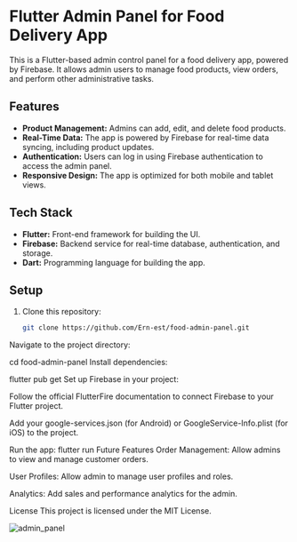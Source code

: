 # Flutter Admin Panel for Food Delivery App

This is a Flutter-based admin control panel for a food delivery app, powered by Firebase. It allows admin users to manage food products, view orders, and perform other administrative tasks.

## Features

- **Product Management:** Admins can add, edit, and delete food products.
- **Real-Time Data:** The app is powered by Firebase for real-time data syncing, including product updates.
- **Authentication:** Users can log in using Firebase authentication to access the admin panel.
- **Responsive Design:** The app is optimized for both mobile and tablet views.

## Tech Stack

- **Flutter:** Front-end framework for building the UI.
- **Firebase:** Backend service for real-time database, authentication, and storage.
- **Dart:** Programming language for building the app.

## Setup

1. Clone this repository:
   ```bash
   git clone https://github.com/Ern-est/food-admin-panel.git
Navigate to the project directory:

cd food-admin-panel
Install dependencies:

flutter pub get
Set up Firebase in your project:

Follow the official FlutterFire documentation to connect Firebase to your Flutter project.

Add your google-services.json (for Android) or GoogleService-Info.plist (for iOS) to the project.

Run the app:
flutter run
Future Features
Order Management: Allow admins to view and manage customer orders.

User Profiles: Allow admin to manage user profiles and roles.

Analytics: Add sales and performance analytics for the admin.

License
This project is licensed under the MIT License.

![admin_panel](https://github.com/user-attachments/assets/0f121d3c-9a5b-430a-9511-d21affe02f57)
